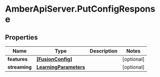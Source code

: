 # AmberApiServer.PutConfigResponse

## Properties
Name | Type | Description | Notes
------------ | ------------- | ------------- | -------------
**features** | [**[FusionConfig]**](FusionConfig.md) |  | [optional] 
**streaming** | [**LearningParameters**](LearningParameters.md) |  | [optional] 
